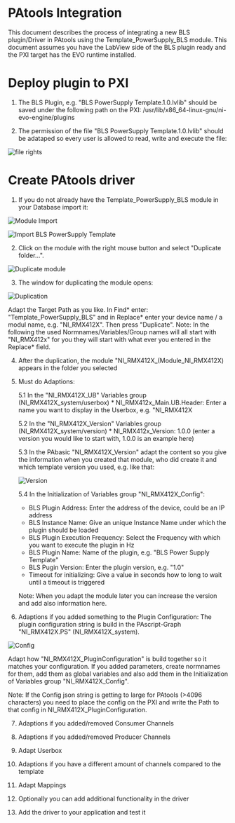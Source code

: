 # PAtools Integration

This document describes the process of integrating a new BLS plugin/Driver in PAtools using the Template_PowerSupply_BLS module. This document assumes you have  the LabView side of the BLS plugin ready and the PXI target has the EVO runtime installed.

# Deploy plugin to PXI
1. The BLS Plugin, e.g. "BLS PowerSupply Template.1.0.lvlib" should be saved under the following path on the PXI:
/usr/lib/x86_64-linux-gnu/ni-evo-engine/plugins

2. The permission of the file "BLS PowerSupply Template.1.0.lvlib" should be adataped so every user is allowed to read, write and execute the file:

![file rights](../../docs/img/file-rights.png)

# Create PAtools driver

1. If you do not already have the Template_PowerSupply_BLS module in your Database import it:

![Module Import](../../docs/img/Module-Import.png)

![Import BLS PowerSupply Template ](../../docs/img/Import-BLS-PowerSupply-Plugin-Template.png)

2. Click on the module with the right mouse button and select "Duplicate folder...".

![Duplicate module](../../docs/img/Duplicate_Module.png)

3. The window for duplicating the module opens:

![Duplication](../../docs/img/Duplication.png)

Adapt the Target Path as you like. In Find* enter: "Template_PowerSupply_BLS" and in Replace* enter your device name / a modul name, e.g. "NI_RMX412X". Then press "Duplicate".
Note: In the following the used Normnames/Variables/Group names will all start with "NI_RMX412x" for you they will start with what ever you entered in the Replace* field.

4. After the duplication, the module "NI_RMX412X_(Module_NI_RMX412X) appears in the folder you selected

5. Must do Adaptions:

    5.1 In the "NI_RMX412X_UB" Variables group (NI_RMX412X_system/userbox)
        * NI_RMX412x_Main.UB.Header: Enter a name you want to display in the Userbox, e.g. "NI_RMX412X

    5.2 In the "NI_RMX412X_Version" Variables group (NI_RMX412X_system/version)
        * NI_RMX412x_Version: 1.0.0 (enter a version you would like to start with, 1.0.0 is an example here)

    5.3 In the PAbasic "NI_RMX412X_Version" adapt the content so you give the information when you created that module, who did create it and which template version you used, e.g. like that:

    ![Version](../../docs/img/version.png)

    5.4 In the Initialization of Variables group "NI_RMX412X_Config":

    * BLS Plugin Address: Enter the address of the device, could be an IP address
    * BLS Instance Name: Give an unique Instance Name under which the plugin should be loaded
    * BLS Plugin Execution Frequency: Select the Frequency with which you want to execute the plugin in Hz
    * BLS Plugin Name: Name of the plugin, e.g. "BLS Power Supply Template"
    * BLS Pugin Version: Enter the plugin version, e.g. "1.0"
    * Timeout for initializing: Give a value in seconds how to long to wait until a timeout is triggered

    Note: When you adapt the module later you can increase the version and add also information here. 

6. Adaptions if you added something to the Plugin Configuration:
The plugin configuration string is build in the PAscript-Graph "NI_RMX412X.PS" (NI_RMX412X_system).

![Config](../../docs/img/Build_Config.png)

Adapt how "NI_RMX412X_PluginConfiguration" is build together so it matches your configuration. If you added parameters, create normnames for them, add them as global variables and also add them in the Initialization of Variables group "NI_RMX412X_Config".

Note: If the Config json string is getting to large for PAtools (>4096 characters) you need to place the config on the PXI and write the Path to that config in NI_RMX412X_PluginConfiguration.

7. Adaptions if you added/removed Consumer Channels

8. Adaptions if you added/removed Producer Channels

9. Adapt Userbox

10. Adaptions if you have a different amount of channels compared to the template

11. Adapt Mappings

12. Optionally you can add additional functionality in the driver

13. Add the driver to your application and test it
